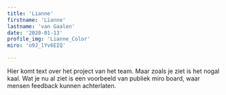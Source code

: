 ```yaml
---
title: 'Lianne'
firstname: 'Lianne'
lastname: 'van Gaalen'
date: '2020-01-13'
profile_img: 'Lianne_Color'
miro: 'o9J_lYv6EIQ'

---
```


Hier komt text over het project van het team. Maar zoals je ziet is het nogal kaal. Wat je nu al ziet is een voorbeeld van publiek miro board, waar mensen feedback kunnen achterlaten.

